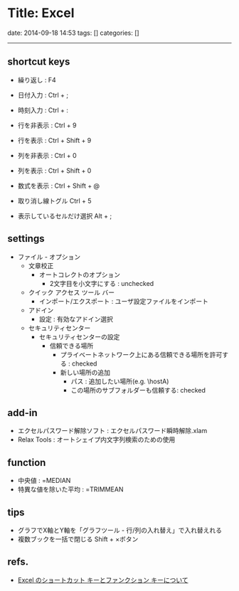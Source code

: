 # Title: Excel

date: 2014-09-18 14:53
tags: []
categories: []

---

## shortcut keys

* 繰り返し :
		F4
* 日付入力 :
		Ctrl + ;
* 時刻入力 :
		Ctrl + :
* 行を非表示 :
		Ctrl + 9
* 行を表示 :
		Ctrl + Shift + 9
* 列を非表示 :
		Ctrl + 0
* 列を表示 :
		Ctrl + Shift + 0
* 数式を表示 :
		Ctrl + Shift + @
* 取り消し線トグル
		Ctrl + 5

* 表示しているセルだけ選択
		Alt + ;

## settings

* ファイル - オプション
	* 文章校正
		* オートコレクトのオプション
			* 2文字目を小文字にする : unchecked
	* クイック アクセス ツール バー
		* インポート/エクスポート : ユーザ設定ファイルをインポート
	* アドイン
		* 設定 : 有効なアドイン選択
	* セキュリティセンター
		* セキュリティセンターの設定
			* 信頼できる場所
				* プライベートネットワーク上にある信頼できる場所を許可する : checked
				* 新しい場所の追加
					* パス : 追加したい場所(e.g. \\hostA\)
					* この場所のサブフォルダーも信頼する: checked

## add-in

* エクセルパスワード解除ソフト : エクセルパスワード瞬時解除.xlam
* Relax Tools                  : オートシェイプ内文字列検索のための使用

## function

* 中央値 :
		=MEDIAN
* 特異な値を除いた平均 :
		=TRIMMEAN

## tips

* グラフでX軸とY軸を「グラフツール - 行/列の入れ替え」で入れ替えれる
* 複数ブックを一括で閉じる
		Shift + ×ボタン

## refs.

* [Excel のショートカット キーとファンクション キーについて](http://office.microsoft.com/ja-jp/excel-help/HP010073848.aspx)

